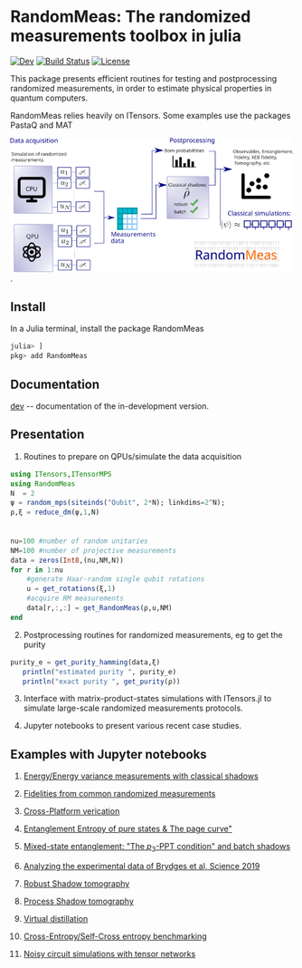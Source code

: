 # RandomMeas: The randomized measurements toolbox in julia

[![Dev](https://img.shields.io/badge/docs-dev-blue.svg)](https://bvermersch.github.io/RandomMeas.jl/dev/)
[![Build Status](https://github.com/bvermersch/RandomMeas.jl/actions/workflows/CI.yml/badge.svg?branch=main)](https://github.com/bvermersch/RandomMeas.jl/actions/workflows/CI.yml?query=branch%3Amain)
[![License](https://img.shields.io/badge/License-Apache%202.0-blue.svg)](https://opensource.org/licenses/Apache-2.0)

This package presents efficient routines for testing and postprocessing randomized measurements, in order to estimate physical properties in quantum computers.

RandomMeas relies heavily on ITensors. Some examples use the packages PastaQ and MAT

<img src="Pics/RandomMeas.png" alt="drawing" width="500"/>.

## Install

In a Julia terminal, install the package RandomMeas

```julia
julia> ]
pkg> add RandomMeas
```

## Documentation

[dev](https://bvermersch.github.io/RandomMeas.jl/dev/) -- documentation of the in-development version.

## Presentation

1) Routines to prepare on QPUs/simulate the data acquisition

 ```julia
 using ITensors,ITensorMPS
 using RandomMeas
 N  = 2
 ψ = random_mps(siteinds("Qubit", 2*N); linkdims=2^N);
 ρ,ξ = reduce_dm(ψ,1,N)
 

 nu=100 #number of random unitaries
 NM=100 #number of projective measurements
 data = zeros(Int8,(nu,NM,N))
 for r in 1:nu
     #generate Haar-random single qubit rotations
     u = get_rotations(ξ,1)
     #acquire RM measurements
     data[r,:,:] = get_RandomMeas(ρ,u,NM)
 end
 ```

2) Postprocessing routines for randomized measurements, eg to get the purity

 ```julia
 purity_e = get_purity_hamming(data,ξ)
    println("estimated purity ", purity_e)
    println("exact purity ", get_purity(ρ))
 ```

3) Interface with matrix-product-states simulations with ITensors.jl to simulate large-scale randomized measurements protocols.

4) Jupyter notebooks to present various recent case studies.

## Examples with Jupyter notebooks

1) [Energy/Energy variance measurements with classical shadows](https://github.com/bvermersch/RandomMeas.jl/blob/main/examples/EnergyVarianceMeasurements.ipynb)

2) [Fidelities from common randomized measurements](https://github.com/bvermersch/RandomMeas.jl/blob/main/examples/FidelityCommonRandomizedMeasurements.ipynb)

3) [Cross-Platform verication](https://github.com/bvermersch/RandomMeas.jl/blob/main/examples/CrossPlatform.ipynb)

4) [Entanglement Entropy of pure states & The page curve"](https://github.com/bvermersch/RandomMeas.jl/blob/main/examples/PureStateEntanglement.ipynb)

5) [Mixed-state entanglement: "The $p_3$-PPT condition" and batch shadows](https://github.com/bvermersch/RandomMeas.jl/blob/main/examples/MixedStateEntanglement.ipynb)

6) [Analyzing the experimental data of Brydges et al, Science 2019](https://github.com/bvermersch/RandomMeas.jl/blob/main/examples/BrydgesScience2019.ipynb)

7) [Robust Shadow tomography](https://github.com/bvermersch/RandomMeas.jl/blob/main/examples/RobustShadowTomography.ipynb)

8) [Process Shadow tomography](https://github.com/bvermersch/RandomMeas.jl/blob/main/examples/ProcessShadowTomography.ipynb)

9) [Virtual distillation](https://github.com/bvermersch/RandomMeas.jl/blob/main/examples/VirtualDistillation.ipynb)

10) [Cross-Entropy/Self-Cross entropy benchmarking](https://github.com/bvermersch/RandomMeas.jl/blob/main/examples/CrossEntropy.ipynb)

11) [Noisy circuit simulations with tensor networks](https://github.com/bvermersch/RandomMeas.jl/blob/main/examples/CircuitNoiseSimulations.ipynb)